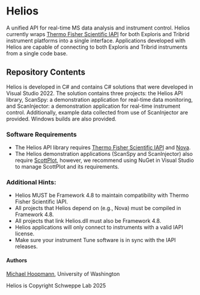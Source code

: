 # Helios
A unified API for real-time MS data analysis and instrument control. Helios currently wraps [Thermo Fisher Scientific IAPI](https://github.com/thermofisherlsms/iapi)
for both Exploris and Tribrid instrument platforms into a single interface. Applications developed with Helios are capable of connecting to both Exploris and Tribrid
instruments from a single code base.

## Repository Contents
Helios is developed in C# and contains C# solutions that were developed in Visual Studio 2022. The solution contains three projects: the Helios API library, ScanSpy: a
demonstration application for real-time data monitoring, and ScanInjector: a demonstration application for real-time instrument control. Additionally, example data collected
from use of ScanInjector are provided. Windows builds are also provided.

### Software Requirements
* The Helios API library requires [Thermo Fisher Scientific IAPI](https://github.com/thermofisherlsms/iapi) and [Nova](https://github.com/SchweppeLab/Nova).
* The Helios demonstration applications (ScanSpy and ScanInjector) also require [ScottPlot](https://github.com/ScottPlot/ScottPlot), however, 
we recommend using NuGet in Visual Studio to manage ScottPlot and its requirements.

### Additional Hints:
* Helios MUST be Framework 4.8 to maintain compatibility with Thermo Fisher Scientific IAPI.
* All projects that Helios depend on (e.g., Nova) must be compiled in Framework 4.8.
* All projects that link Helios.dll must also be Framework 4.8.
* Helios applications will only connect to instruments with a valid IAPI license.
* Make sure your instrument Tune software is in sync with the IAPI releases.

#### Authors
[Michael Hoopmann](https://github.com/mhoopmann), University of Washington

Helios is Copyright Schweppe Lab 2025
